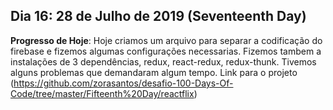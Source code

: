 ## Dia 16: 28 de Julho de 2019 (Seventeenth Day)
**Progresso de Hoje**: Hoje criamos um arquivo para separar a codificação do firebase e fizemos algumas configurações necessarias. Fizemos tambem a instalações de 3 dependências, redux, react-redux, redux-thunk. Tivemos alguns problemas que demandaram algum tempo. Link para o projeto (https://github.com/zorasantos/desafio-100-Days-Of-Code/tree/master/Fifteenth%20Day/reactflix)